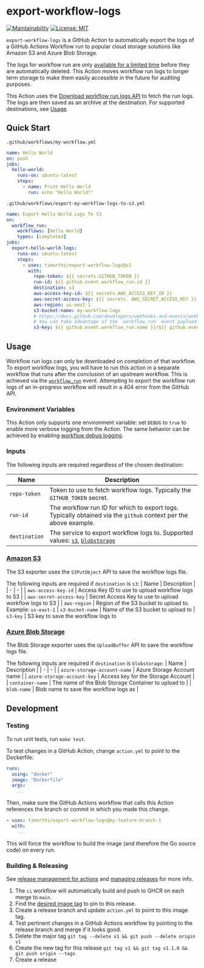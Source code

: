 # export-workflow-logs

[![Maintainability](https://api.codeclimate.com/v1/badges/adf5dcf95b53da6c741f/maintainability)](https://codeclimate.com/github/timorthi/export-workflow-logs/maintainability) [![License: MIT](https://img.shields.io/badge/License-MIT-yellow.svg)](https://opensource.org/licenses/MIT)

`export-workflow-logs` is a GitHub Action to automatically export the logs of a GitHub Actions Workflow run to popular cloud storage solutions like Amazon S3 and Azure Blob Storage.

The logs for workflow run are only [available for a limited time](https://docs.github.com/en/organizations/managing-organization-settings/configuring-the-retention-period-for-github-actions-artifacts-and-logs-in-your-organization) before they are automatically deleted. This Action moves workflow run logs to longer term storage to make them easily accessible in the future for auditing purposes.

This Action uses the [Download workflow run logs API](https://docs.github.com/en/rest/actions/workflow-runs?apiVersion=2022-11-28#download-workflow-run-logs) to fetch the run logs. The logs are then saved as an archive at the destination. For supported destinations, see [Usage](#usage).

## Quick Start

`.github/workflows/my-workflow.yml`

```yml
name: Hello World
on: push
jobs:
  hello-world:
    runs-on: ubuntu-latest
    steps:
      - name: Print Hello World
        run: echo "Hello World!"
```

`.github/workflows/export-my-workflow-logs-to-s3.yml`

```yml
name: Export Hello World Logs To S3
on:
  workflow_run:
    workflows: [Hello World]
    types: [completed]
jobs:
  export-hello-world-logs:
    runs-on: ubuntu-latest
    steps:
      - uses: timorthi/export-workflow-logs@v1
        with:
          repo-token: ${{ secrets.GITHUB_TOKEN }}
          run-id: ${{ github.event.workflow_run.id }}
          destination: s3
          aws-access-key-id: ${{ secrets.AWS_ACCESS_KEY_ID }}
          aws-secret-access-key: ${{ secrets. AWS_SECRET_ACCESS_KEY }}
          aws-region: us-west-1
          s3-bucket-name: my-workflow-logs
          # https://docs.github.com/developers/webhooks-and-events/webhooks/webhook-events-and-payloads?actionType=requested#workflow_run
          # You can take advantage of the `workflow_run` event payload to generate a unique name for the exported logs:
          s3-key: ${{ github.event.workflow_run.name }}/${{ github.event.workflow_run.created_at }}-runId-${{ github.event.workflow_run.id }}.zip
```

## Usage

Workflow run logs can only be downloaded on completion of that workflow. To export workflow logs, you will have to run this action in a separate workflow that runs after the conclusion of an upstream workflow. This is achieved via the [`workflow_run`](https://docs.github.com/en/actions/using-workflows/events-that-trigger-workflows#workflow_run) event. Attempting to export the workflow run logs of an in-progress workflow will result in a 404 error from the GitHub API.

### Environment Variables

This Action only supports one environment variable: set `DEBUG` to `true` to enable more verbose logging from the Action. The same behavior can be achieved by enabling [workflow debug logging](https://docs.github.com/en/actions/monitoring-and-troubleshooting-workflows/enabling-debug-logging).

### Inputs

The following inputs are required regardless of the chosen destination:

| Name          | Description                                                                                                        |
| ------------- | ------------------------------------------------------------------------------------------------------------------ |
| `repo-token`  | Token to use to fetch workflow logs. Typically the `GITHUB_TOKEN` secret.                                          |
| `run-id`      | The workflow run ID for which to export logs. Typically obtained via the `github` context per the above example.   |
| `destination` | The service to export workflow logs to. Supported values: [`s3`](#amazon-s3), [`blobstorage`](#azure-blob-storage) |

### [Amazon S3](https://aws.amazon.com/s3/)

The S3 exporter uses the `S3PutObject` API to save the workflow logs file.

The following inputs are required if `destination` is `s3`:
| Name | Description |
| - | - |
| `aws-access-key-id` | Access Key ID to use to upload workflow logs to S3 |
| `aws-secret-access-key` | Secret Access Key to use to upload workflow logs to S3 |
| `aws-region` | Region of the S3 bucket to upload to. Example: `us-east-1`
| `s3-bucket-name` | Name of the S3 bucket to upload to
| `s3-key` | S3 key to save the workflow logs to

### [Azure Blob Storage](https://azure.microsoft.com/en-us/products/storage/blobs/)

The Blob Storage exporter uses the `UploadBuffer` API to save the workflow logs file.

The following inputs are required if `destination` is `blobstorage`:
| Name | Description |
| - | - |
| `azure-storage-account-name` | Azure Storage Account name |
| `azure-storage-account-key` | Access key for the Storage Account |
| `container-name` | The name of the Blob Storage Container to upload to |
| `blob-name` | Blob name to save the workflow logs as |

## Development

### Testing

To run unit tests, run `make test`.

To test changes in a GitHub Action, change `action.yml` to point to the Dockerfile:

```yml
runs:
  using: "docker"
  image: "Dockerfile"
  args:
    ...
```

Then, make sure the GitHub Actions workflow that calls this Action references the branch or commit in which you made this change.

```yml
- uses: timorthi/export-workflow-logs@my-feature-branch-1
  with:
    ...
```

This will force the workflow to build the image (and therefore the Go source code) on every run.

### Building & Releasing

See [release management for actions](https://docs.github.com/en/actions/creating-actions/about-custom-actions#using-release-management-for-actions) and [managing releases](https://docs.github.com/en/repositories/releasing-projects-on-github/managing-releases-in-a-repository#about-release-management) for more info.

1. The `ci` workflow will automatically build and push to GHCR on each merge to `main`.
2. Find the [desired image tag](https://github.com/timorthi/export-workflow-logs/pkgs/container/export-workflow-logs) to pin to this release.
3. Create a release branch and update `action.yml` to point to this image tag.
4. Test pertinent changes in a GitHub Actions workflow by pointing to the release branch and merge if it looks good.
5. Delete the major tag `git tag --delete v1 && git push --delete origin v1`
6. Create the new tag for this release `git tag v1 && git tag v1.1.0 && git push origin --tags`
7. Create a release

